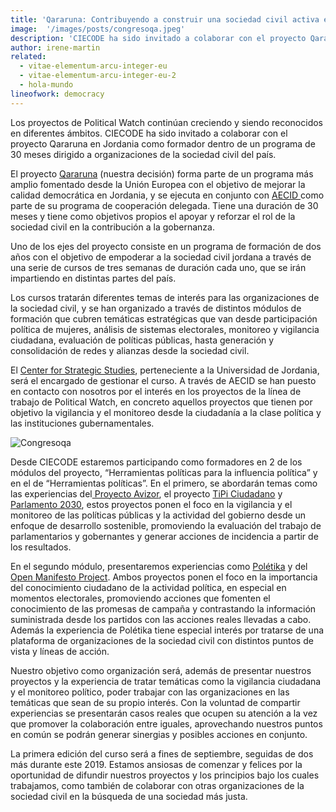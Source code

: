 ```yaml
---
title: 'Qararuna: Contribuyendo a construir una sociedad civil activa en Jordania'
image:  '/images/posts/congresoqa.jpeg'
description: 'CIECODE ha sido invitado a colaborar con el proyecto Qararuna en Jordania como formador dentro de un programa de 30 meses dirigido a organizaciones de la sociedad civil del país.'
author: irene-martin
related:
  - vitae-elementum-arcu-integer-eu
  - vitae-elementum-arcu-integer-eu-2
  - hola-mundo
lineofwork: democracy
---
```


Los proyectos de Political Watch continúan creciendo y siendo reconocidos en diferentes ámbitos. CIECODE ha sido invitado a colaborar con el proyecto Qararuna en Jordania como formador dentro de un programa de 30 meses dirigido a organizaciones de la sociedad civil del país.

El proyecto [Qararuna](http://democracy-support.eu/jordan/) (nuestra decisión) forma parte de un programa más amplio fomentado desde la Unión Europea con el objetivo de mejorar la calidad democrática en Jordania, y se ejecuta en conjunto con [AECID ](http://www.exteriores.gob.es/Documents/FichasPais/JORDANIA_FICHA%20PAIS.pdf)como parte de su programa de cooperación delegada. Tiene una duración de 30 meses y tiene como objetivos propios el apoyar y reforzar el rol de la sociedad civil en la contribución a la gobernanza.

Uno de los ejes del proyecto consiste en un programa de formación de dos años con el objetivo de empoderar a la sociedad civil jordana a través de una serie de cursos de tres semanas de duración cada uno, que se irán impartiendo en distintas partes del país.

Los cursos tratarán diferentes temas de interés para las organizaciones de la sociedad civil, y se han organizado a través de distintos módulos de formación que cubren temáticas estratégicas que van desde participación política de mujeres, análisis de sistemas electorales, monitoreo y vigilancia ciudadana, evaluación de políticas públicas, hasta generación y consolidación de redes y alianzas desde la sociedad civil.

El [Center for Strategic Studies](http://jcss.org/default.aspx), perteneciente a la Universidad de Jordania, será el encargado de gestionar el curso. A través de AECID se han puesto en contacto con nosotros por el interés en los proyectos de la línea de trabajo de Political Watch, en concreto aquellos proyectos que tienen por objetivo la vigilancia y el monitoreo desde la ciudadanía a la clase política y las instituciones gubernamentales.

![Congresoqa](/images/posts/congresoqa.jpeg)

Desde CIECODE estaremos participando como formadores en 2 de los módulos del proyecto, “Herramientas políticas para la influencia política” y en el de “Herramientas políticas”. En el primero, se abordarán temas como las experiencias del[ Proyecto Avizor](https://ciecode.es/political-watch/proyecto-avizor/), el proyecto [TiPi Ciudadano](https://tipiciudadano.es/) y [Parlamento 2030](https://www.parlamento2030.es/), estos proyectos ponen el foco en la vigilancia y el monitoreo de las políticas públicas y la actividad del gobierno desde un enfoque de desarrollo sostenible, promoviendo la evaluación del trabajo de parlamentarios y gobernantes y generar acciones de incidencia a partir de los resultados.

En el segundo módulo, presentaremos experiencias como [Polétika](http://poletika.org/) y del [Open Manifesto Project](https://omp.webs.upv.es/). Ambos proyectos ponen el foco en la importancia del conocimiento ciudadano de la actividad política, en especial en momentos electorales, promoviendo acciones que fomenten el conocimiento de las promesas de campaña y contrastando la información suministrada desde los partidos con las acciones reales llevadas a cabo. Además la experiencia de Polétika tiene especial interés por tratarse de una plataforma de organizaciones de la sociedad civil con distintos puntos de vista y líneas de acción.

Nuestro objetivo como organización será, además de presentar nuestros proyectos y la experiencia de tratar temáticas como la vigilancia ciudadana y el monitoreo político, poder trabajar con las organizaciones en las temáticas que sean de su propio interés. Con la voluntad de compartir experiencias se presentarán casos reales que ocupen su atención a la vez que promover la colaboración entre iguales, aprovechando nuestros puntos en común se podrán generar sinergias y posibles acciones en conjunto.

La primera edición del curso será a fines de septiembre, seguidas de dos más durante este 2019. Estamos ansiosas de comenzar y felices por la oportunidad de difundir nuestros proyectos y los principios bajo los cuales trabajamos, como también de colaborar con otras organizaciones de la sociedad civil en la búsqueda de una sociedad más justa.
